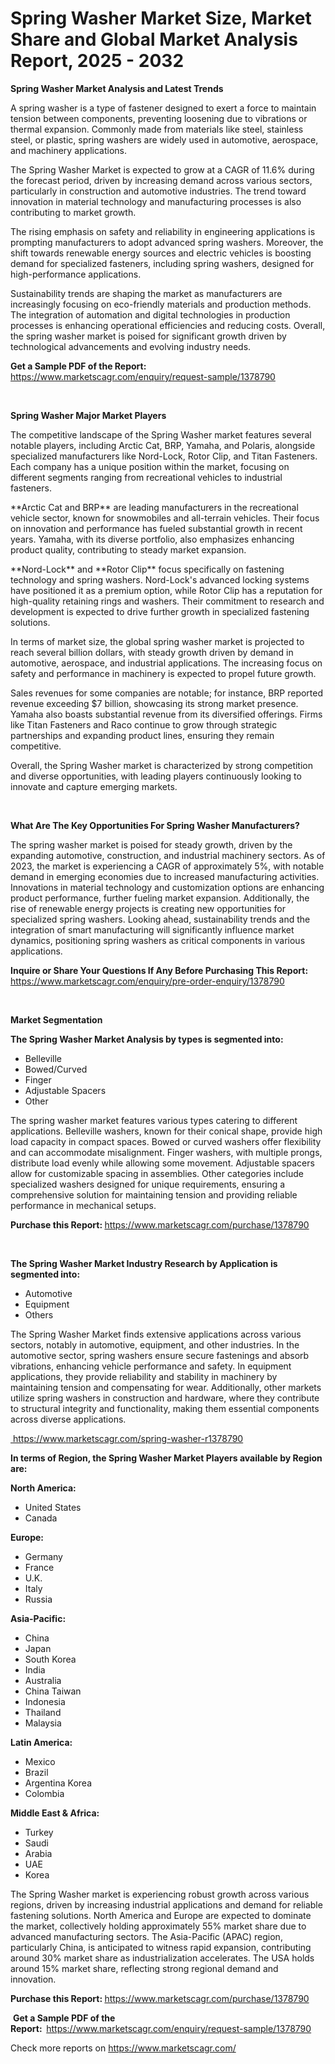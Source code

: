 <p><h1>Spring Washer Market Size, Market Share and Global Market Analysis Report, 2025 - 2032</h1></p><p><strong>Spring Washer Market Analysis and Latest Trends</strong></p>
<p><p>A spring washer is a type of fastener designed to exert a force to maintain tension between components, preventing loosening due to vibrations or thermal expansion. Commonly made from materials like steel, stainless steel, or plastic, spring washers are widely used in automotive, aerospace, and machinery applications.</p><p>The Spring Washer Market is expected to grow at a CAGR of 11.6% during the forecast period, driven by increasing demand across various sectors, particularly in construction and automotive industries. The trend toward innovation in material technology and manufacturing processes is also contributing to market growth. </p><p>The rising emphasis on safety and reliability in engineering applications is prompting manufacturers to adopt advanced spring washers. Moreover, the shift towards renewable energy sources and electric vehicles is boosting demand for specialized fasteners, including spring washers, designed for high-performance applications. </p><p>Sustainability trends are shaping the market as manufacturers are increasingly focusing on eco-friendly materials and production methods. The integration of automation and digital technologies in production processes is enhancing operational efficiencies and reducing costs. Overall, the spring washer market is poised for significant growth driven by technological advancements and evolving industry needs.</p></p>
<p><strong>Get a Sample PDF of the Report:&nbsp;</strong> <a href="https://www.marketscagr.com/enquiry/request-sample/1378790?utm_campaign=2215&utm_medium=2&utm_source=Github&utm_content=ia&utm_term=16022025&utm_id=spring-washer">https://www.marketscagr.com/enquiry/request-sample/1378790</a></p>
<p>&nbsp;</p>
<p><strong>Spring Washer Major Market Players</strong></p>
<p><p>The competitive landscape of the Spring Washer market features several notable players, including Arctic Cat, BRP, Yamaha, and Polaris, alongside specialized manufacturers like Nord-Lock, Rotor Clip, and Titan Fasteners. Each company has a unique position within the market, focusing on different segments ranging from recreational vehicles to industrial fasteners.</p><p>**Arctic Cat and BRP** are leading manufacturers in the recreational vehicle sector, known for snowmobiles and all-terrain vehicles. Their focus on innovation and performance has fueled substantial growth in recent years. Yamaha, with its diverse portfolio, also emphasizes enhancing product quality, contributing to steady market expansion.</p><p>**Nord-Lock** and **Rotor Clip** focus specifically on fastening technology and spring washers. Nord-Lock's advanced locking systems have positioned it as a premium option, while Rotor Clip has a reputation for high-quality retaining rings and washers. Their commitment to research and development is expected to drive further growth in specialized fastening solutions.</p><p>In terms of market size, the global spring washer market is projected to reach several billion dollars, with steady growth driven by demand in automotive, aerospace, and industrial applications. The increasing focus on safety and performance in machinery is expected to propel future growth.</p><p>Sales revenues for some companies are notable; for instance, BRP reported revenue exceeding $7 billion, showcasing its strong market presence. Yamaha also boasts substantial revenue from its diversified offerings. Firms like Titan Fasteners and Raco continue to grow through strategic partnerships and expanding product lines, ensuring they remain competitive.</p><p>Overall, the Spring Washer market is characterized by strong competition and diverse opportunities, with leading players continuously looking to innovate and capture emerging markets.</p></p>
<p>&nbsp;</p>
<p><strong>What Are The Key Opportunities For Spring Washer Manufacturers?</strong></p>
<p><p>The spring washer market is poised for steady growth, driven by the expanding automotive, construction, and industrial machinery sectors. As of 2023, the market is experiencing a CAGR of approximately 5%, with notable demand in emerging economies due to increased manufacturing activities. Innovations in material technology and customization options are enhancing product performance, further fueling market expansion. Additionally, the rise of renewable energy projects is creating new opportunities for specialized spring washers. Looking ahead, sustainability trends and the integration of smart manufacturing will significantly influence market dynamics, positioning spring washers as critical components in various applications.</p></p>
<p><strong>Inquire or Share Your Questions If Any Before Purchasing This Report:</strong> <a href="https://www.marketscagr.com/enquiry/pre-order-enquiry/1378790?utm_campaign=2215&utm_medium=2&utm_source=Github&utm_content=ia&utm_term=16022025&utm_id=spring-washer">https://www.marketscagr.com/enquiry/pre-order-enquiry/1378790</a></p>
<p>&nbsp;</p>
<p><strong>Market Segmentation</strong></p>
<p><strong>The Spring Washer Market Analysis by types is segmented into:</strong></p>
<p><ul><li>Belleville</li><li>Bowed/Curved</li><li>Finger</li><li>Adjustable Spacers</li><li>Other</li></ul></p>
<p><p>The spring washer market features various types catering to different applications. Belleville washers, known for their conical shape, provide high load capacity in compact spaces. Bowed or curved washers offer flexibility and can accommodate misalignment. Finger washers, with multiple prongs, distribute load evenly while allowing some movement. Adjustable spacers allow for customizable spacing in assemblies. Other categories include specialized washers designed for unique requirements, ensuring a comprehensive solution for maintaining tension and providing reliable performance in mechanical setups.</p></p>
<p><strong>Purchase this Report:&nbsp;</strong><a href="https://www.marketscagr.com/purchase/1378790?utm_campaign=2215&utm_medium=2&utm_source=Github&utm_content=ia&utm_term=16022025&utm_id=spring-washer">https://www.marketscagr.com/purchase/1378790</a></p>
<p>&nbsp;</p>
<p><strong>The Spring Washer Market Industry Research by Application is segmented into:</strong></p>
<p><ul><li>Automotive</li><li>Equipment</li><li>Others</li></ul></p>
<p><p>The Spring Washer Market finds extensive applications across various sectors, notably in automotive, equipment, and other industries. In the automotive sector, spring washers ensure secure fastenings and absorb vibrations, enhancing vehicle performance and safety. In equipment applications, they provide reliability and stability in machinery by maintaining tension and compensating for wear. Additionally, other markets utilize spring washers in construction and hardware, where they contribute to structural integrity and functionality, making them essential components across diverse applications.</p></p>
<p><a href="https://www.marketscagr.com/spring-washer-r1378790?utm_campaign=2215&utm_medium=2&utm_source=Github&utm_content=ia&utm_term=16022025&utm_id=spring-washer">&nbsp;https://www.marketscagr.com/spring-washer-r1378790</a></p>
<p><strong>In terms of Region, the Spring Washer Market Players available by Region are:</strong></p>
<p>
    <p> <strong> North America: </strong>
        <ul>
            <li>United States</li>
            <li>Canada</li>
        </ul>
        </p> 
    <p> <strong> Europe: </strong>
        <ul>
            <li>Germany</li>
            <li>France</li>
            <li>U.K.</li>
            <li>Italy</li>
            <li>Russia</li>
        </ul>
        </p> 
    <p> <strong> Asia-Pacific: </strong>
        <ul>
            <li>China</li>
            <li>Japan</li>
            <li>South Korea</li>
            <li>India</li>
            <li>Australia</li>
            <li>China Taiwan</li>
            <li>Indonesia</li>
            <li>Thailand</li>
            <li>Malaysia</li>
        </ul>
        </p> 
    <p> <strong> Latin America: </strong>
        <ul>
            <li>Mexico</li>
            <li>Brazil</li>
            <li>Argentina Korea</li>
            <li>Colombia</li>
        </ul>
        </p> 
    <p> <strong> Middle East & Africa: </strong>
        <ul>
            <li>Turkey</li>
            <li>Saudi</li>
            <li>Arabia</li>
            <li>UAE</li>
            <li>Korea</li>
        </ul>
    </p>
    </p>
<p><p>The Spring Washer market is experiencing robust growth across various regions, driven by increasing industrial applications and demand for reliable fastening solutions. North America and Europe are expected to dominate the market, collectively holding approximately 55% market share due to advanced manufacturing sectors. The Asia-Pacific (APAC) region, particularly China, is anticipated to witness rapid expansion, contributing around 30% market share as industrialization accelerates. The USA holds around 15% market share, reflecting strong regional demand and innovation.</p></p>
<p><strong>Purchase this Report: </strong><a href="https://www.marketscagr.com/purchase/1378790?utm_campaign=2215&utm_medium=2&utm_source=Github&utm_content=ia&utm_term=16022025&utm_id=spring-washer">https://www.marketscagr.com/purchase/1378790</a></p>
<p>&nbsp;<strong>Get a Sample PDF of the Report:&nbsp;&nbsp;</strong><a href="https://www.marketscagr.com/enquiry/request-sample/1378790?utm_campaign=2215&utm_medium=2&utm_source=Github&utm_content=ia&utm_term=16022025&utm_id=spring-washer">https://www.marketscagr.com/enquiry/request-sample/1378790</a></p>
<p><strong></strong></p>
<p>Check more reports on <a href="https://www.marketscagr.com/?utm_campaign=2215&utm_medium=2&utm_source=Github&utm_content=ia&utm_term=16022025&utm_id=spring-washer">https://www.marketscagr.com/</a></p>